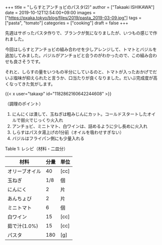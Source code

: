 +++
title = "しらすとアンチョビのパスタ(2)"
author = ["Takaaki ISHIKAWA"]
date = 2019-10-12T12:54:00+09:00
images = ["https://pxaka.tokyo/blog/files/2019/pasta_2019-03-09.jpg"]
tags = ["pasta", "tomato"]
categories = ["cooking"]
draft = false
+++

先週はサボったパスタ作りで、ブランクが気になりましたが、いつもの感じで作れました。  

今回はしらすとアンチョビの組み合わせを少しアレンジして、トマトとバジルを追加してみました。バジルがアンチョビと合うのがわかったので、この組み合わせも良さそうです。  

それと、しらすの量をいつもの半分にしているのと、トマトが入ったおかげでだいぶ塩味が抑えられたと言うか、口当たりが良くなりました。だいぶ完成度が高くなってきた気がします。  

{{< x user="takaxp" id="1182862160642244608" >}}  

（調理のポイント）  

1.  にんにくは潰して、玉ねぎは粗みじんにカット。コールドスタートしたオイルで弱火でじっくり火入れ
2.  アンチョビ、ミニトマト、白ワインは、詰めるように少し長めに火入れ
3.  しらすはパスタ湯上げの1分前（オイルを吸わせすぎない）
4.  バジルはフライパン側にも少量入れる

<div class="table-caption">
  <span class="table-number">Table 1</span>:
  レシピ（材料・二皿分）
</div>

| 材料      | 分量 | 単位 |
|---------|----|----|
| オリーブオイル | 40  | [cc] |
| 玉ねぎ    | 1/8 | 個   |
| にんにく  | 2   | 片   |
| あんちょび | 2   | 片   |
| ミニトマト | 6   | 個   |
| 白ワイン  | 15  | [cc] |
| 茹で汁(1.0%) | 15  | [cc] |
| パスタ    | 180 | [g]  |
